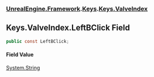 ### [UnrealEngine.Framework](./UnrealEngine-Framework.md 'UnrealEngine.Framework').[Keys](./Keys.md 'UnrealEngine.Framework.Keys').[Keys.ValveIndex](./Keys-ValveIndex.md 'UnrealEngine.Framework.Keys.ValveIndex')
## Keys.ValveIndex.LeftBClick Field
  
```csharp
public const LeftBClick;
```
#### Field Value
[System.String](https://docs.microsoft.com/en-us/dotnet/api/System.String 'System.String')  
